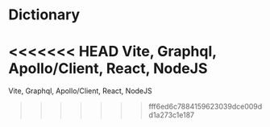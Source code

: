 # Dictionary
<<<<<<< HEAD
Vite, Graphql, Apollo/Client, React, NodeJS
=======
Vite, Graphql, Apollo/Client, React, NodeJS
>>>>>>> fff6ed6c7884159623039dce009dd1a273c1e187
